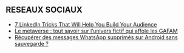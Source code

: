 ## RESEAUX SOCIAUX

- [7 LinkedIn Tricks That Will Help You Build Your Audience](https://medium.com/swlh/7-linkedin-tricks-that-will-help-you-build-your-audience-5d41e75bd284)
- [Le metaverse : tout savoir sur l’univers fictif qui affole les GAFAM](https://www.realite-virtuelle.com/le-metaverse-tout-savoir/)
- [Récupérer des messages WhatsApp supprimés sur Android sans sauvegarde ?](https://quick-tutoriel.com/recuperer-des-messages-whatsapp-supprimes/)
